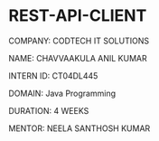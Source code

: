 # REST-API-CLIENT

COMPANY: CODTECH IT SOLUTIONS

NAME: CHAVVAAKULA ANIL KUMAR

INTERN ID: CT04DL445

DOMAIN: Java Programming

DURATION: 4 WEEKS

MENTOR: NEELA SANTHOSH KUMAR
